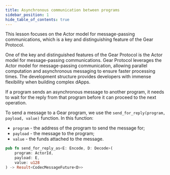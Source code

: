 ```yaml
---
title: Asynchronous communication between programs
sidebar_position: 1
hide_table_of_contents: true
---
```


This lesson focuses on the Actor model for message-passing communications, which is a key and distinguishing feature of the Gear Protocol.

One of the key and distinguished features of the Gear Protocol is the Actor model for message-passing communications. Gear Protocol leverages the Actor model for message-passing communication, allowing parallel computation and asynchronous messaging to ensure faster processing times. The development structure provides developers with immense flexibility when building complex dApps.

If a program sends an asynchronous message to another program, it needs to wait for the reply from that program before it can proceed to the next operation.

To send a message to a Gear program, we use the `send_for_reply(program, payload, value)` function. In this function:

- `program` - the address of the program to send the message for;
- `payload` - the message to the program;
- `value` - the funds attached to the message.

```rust
pub fn send_for_reply_as<E: Encode, D: Decode>(
    program: ActorId,
    payload: E,
    value: u128
) -> Result<CodecMessageFuture<D>>
```
